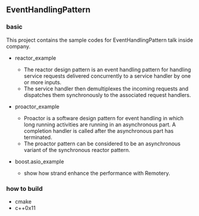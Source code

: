 ## EventHandlingPattern

### basic

This project contains the sample codes for EventHandlingPattern talk inside company.

* reactor_example
	* The reactor design pattern is an event handling pattern for handling service requests delivered concurrently to a service handler by one or more inputs. 
	* The service handler then demultiplexes the incoming requests and dispatches them synchronously to the associated request handlers.

* proactor_example
	* Proactor is a software design pattern for event handling in which long running activities are running in an asynchronous part. A completion handler is called after the asynchronous part has terminated.
	* The proactor pattern can be considered to be an asynchronous variant of the synchronous reactor pattern.

* boost.asio_example
	* show how strand enhance the performance with Remotery.

### how to build
* cmake
* c++0x11
